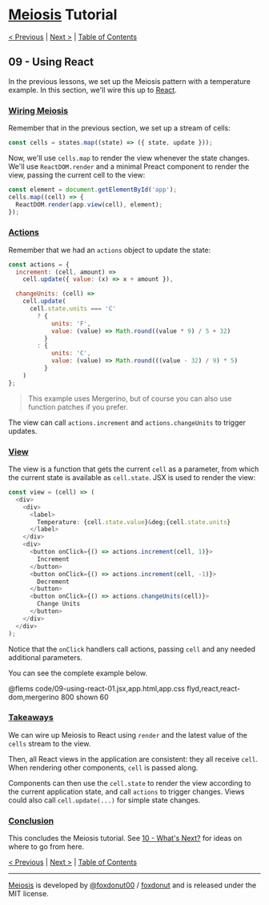 # [Meiosis](https://meiosis.js.org) Tutorial

[< Previous](08-using-preact.html) |
[Next >](10-whats-next.html) |
[Table of Contents](toc.html)

## 09 - Using React

In the previous lessons, we set up the Meiosis pattern with a temperature example.
In this section, we'll wire this up to [React](https://reactjs.org/).

<a name="wiring_meiosis"></a>
### [Wiring Meiosis](#wiring_meiosis)

Remember that in the previous section, we set up a stream of cells:

```js
const cells = states.map((state) => ({ state, update }));
```

Now, we'll use `cells.map` to render the view whenever the state changes. We'll use
`ReactDOM.render` and a minimal Preact component to render the view, passing the current cell to the
view:

```js
const element = document.getElementById('app');
cells.map((cell) => {
  ReactDOM.render(app.view(cell), element);
});
```

<a name="the_actions"></a>
### [Actions](#the_actions)

Remember that we had an `actions` object to update the state:

```js
const actions = {
  increment: (cell, amount) =>
    cell.update({ value: (x) => x + amount }),

  changeUnits: (cell) =>
    cell.update(
      cell.state.units === 'C'
        ? {
            units: 'F',
            value: (value) => Math.round((value * 9) / 5 + 32)
          }
        : {
            units: 'C',
            value: (value) => Math.round(((value - 32) / 9) * 5)
          }
    )
};
```

> This example uses Mergerino, but of course you can also use function patches if you prefer.

The view can call `actions.increment` and `actions.changeUnits` to trigger updates.

<a name="the_view"></a>
### [View](#the_view)

The view is a function that gets the current `cell` as a parameter, from which the current state is
available as `cell.state`. JSX is used to render the view:

```js
const view = (cell) => (
  <div>
    <div>
      <label>
        Temperature: {cell.state.value}&deg;{cell.state.units}
      </label>
    </div>
    <div>
      <button onClick={() => actions.increment(cell, 1)}>
        Increment
      </button>
      <button onClick={() => actions.increment(cell, -1)}>
        Decrement
      </button>
      <button onClick={() => actions.changeUnits(cell)}>
        Change Units
      </button>
    </div>
  </div>
);
```

Notice that the `onClick` handlers call actions, passing `cell` and any needed additional
parameters.

You can see the complete example below.

@flems code/09-using-react-01.jsx,app.html,app.css flyd,react,react-dom,mergerino 800 shown 60

<a name="takeaways"></a>
### [Takeaways](#takeaways)

We can wire up Meiosis to React using `render` and the latest value of the `cells` stream to the
view.

Then, all React views in the application are consistent: they all receive `cell`. When rendering
other components, `cell` is passed along.

Components can then use the `cell.state` to render the view according to the current application
state, and call `actions` to trigger changes. Views could also call `cell.update(...)` for simple
state changes.

<a name="conclusion"></a>
### [Conclusion](#conclusion)

This concludes the Meiosis tutorial. See [10 - What's Next?](10-whats-next.html) for ideas on where
to go from here.

[< Previous](08-using-preact.html) |
[Next >](10-whats-next.html) |
[Table of Contents](toc.html)

-----

[Meiosis](https://meiosis.js.org) is developed by [@foxdonut00](http://twitter.com/foxdonut00) /
[foxdonut](https://github.com/foxdonut) and is released under the MIT license.
